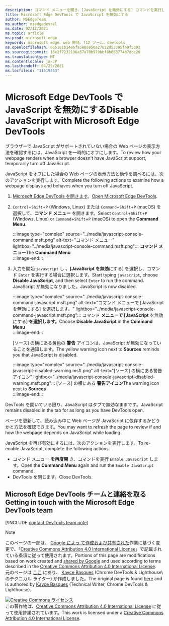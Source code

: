 ```yaml
---
description: コマンド メニューを開き、[JavaScript を無効にする] コマンドを実行します。
title: Microsoft Edge DevTools で JavaScript を無効にする
author: MSEdgeTeam
ms.author: msedgedevrel
ms.date: 02/12/2021
ms.topic: article
ms.prod: microsoft-edge
keywords: microsoft edge、web 開発、f12 ツール、devtools
ms.openlocfilehash: 665181b14e6fa5e86950a27822d52395f49f5b92
ms.sourcegitcommit: 16e2f7232196a57a70b979bbf8b663774b7ddc20
ms.translationtype: MT
ms.contentlocale: ja-JP
ms.lasthandoff: 04/25/2021
ms.locfileid: "11519353"
---
```

<!-- Copyright Kayce Basques 

   Licensed under the Apache License, Version 2.0 (the "License");
   you may not use this file except in compliance with the License.
   You may obtain a copy of the License at

       https://www.apache.org/licenses/LICENSE-2.0

   Unless required by applicable law or agreed to in writing, software
   distributed under the License is distributed on an "AS IS" BASIS,
   WITHOUT WARRANTIES OR CONDITIONS OF ANY KIND, either express or implied.
   See the License for the specific language governing permissions and
   limitations under the License.  -->

# <a name="disable-javascript-with-microsoft-edge-devtools"></a><span data-ttu-id="79be3-104">Microsoft Edge DevTools で JavaScript を無効にする</span><span class="sxs-lookup"><span data-stu-id="79be3-104">Disable JavaScript with Microsoft Edge DevTools</span></span>  

<span data-ttu-id="79be3-105">ブラウザーで JavaScript がサポートされていない場合の Web ページの表示方法を確認するには、JavaScript を一時的にオフにします。</span><span class="sxs-lookup"><span data-stu-id="79be3-105">To review how your webpage renders when a browser doesn't have JavaScript support, temporarily turn off JavaScript.</span></span>

<span data-ttu-id="79be3-106">JavaScript をオフにした場合の Web ページの表示方法と動作を調べるには、次のアクションを実行します。</span><span class="sxs-lookup"><span data-stu-id="79be3-106">Complete the following actions to examine how a webpage displays and behaves when you turn off JavaScript.</span></span>  

1.  <span data-ttu-id="79be3-107">[Microsoft Edge DevTools を開きます][DevToolsOpen]。</span><span class="sxs-lookup"><span data-stu-id="79be3-107">[Open Microsoft Edge DevTools][DevToolsOpen].</span></span>  
1.  <span data-ttu-id="79be3-108">`Control`+`Shift`+`P` \(Windows, Linux\) または `Command`+`Shift`+`P` \(macOS\) を選択して、**コマンド メニュー** を開きます。</span><span class="sxs-lookup"><span data-stu-id="79be3-108">Select `Control`+`Shift`+`P` \(Windows, Linux\) or `Command`+`Shift`+`P` \(macOS\) to open the **Command Menu**.</span></span>  
    
    :::image type="complex" source="../media/javascript-console-command.msft.png" alt-text="コマンド メニュー" lightbox="../media/javascript-console-command.msft.png":::
       <span data-ttu-id="79be3-110">**コマンド メニュー**</span><span class="sxs-lookup"><span data-stu-id="79be3-110">The **Command Menu**</span></span>  
    :::image-end:::  
    
1.  <span data-ttu-id="79be3-111">入力を開始 `javascript` し **、[JavaScript を無効**にする] を選択し、コマンド `Enter` を実行する場合に選択します。</span><span class="sxs-lookup"><span data-stu-id="79be3-111">Start typing `javascript`, choose **Disable JavaScript**, and then select `Enter` to run the command.</span></span>  <span data-ttu-id="79be3-112">JavaScript が無効になりました。</span><span class="sxs-lookup"><span data-stu-id="79be3-112">JavaScript is now disabled.</span></span>  
    
    :::image type="complex" source="../media/javascript-console-command-javascript.msft.png" alt-text="コマンド メニューで [JavaScript を無効にする] を選択します。" lightbox="../media/javascript-console-command-javascript.msft.png":::
       <span data-ttu-id="79be3-114">コマンド **メニューで [JavaScript** を無効にする] **を選択します。**</span><span class="sxs-lookup"><span data-stu-id="79be3-114">Choose **Disable JavaScript** in the **Command Menu**</span></span>  
    :::image-end:::  
    
    <span data-ttu-id="79be3-115">[ソース] の横にある黄色の **警告** アイコンは、JavaScript が無効になっていることを通知します。</span><span class="sxs-lookup"><span data-stu-id="79be3-115">The yellow warning icon next to **Sources** reminds you that JavaScript is disabled.</span></span>  
    
    :::image type="complex" source="../media/javascript-console-javascript-disabled-warning.msft.png" alt-text="[ソース] の横にある警告アイコン" lightbox="../media/javascript-console-javascript-disabled-warning.msft.png":::
       <span data-ttu-id="79be3-117">[ソース] の横にある **警告アイコン**</span><span class="sxs-lookup"><span data-stu-id="79be3-117">The warning icon next to **Sources**</span></span>  
    :::image-end:::  
    
<span data-ttu-id="79be3-118">DevTools を開いている限り、JavaScript はタブで無効なままです。</span><span class="sxs-lookup"><span data-stu-id="79be3-118">JavaScript remains disabled in the tab for as long as you have DevTools open.</span></span>  

<span data-ttu-id="79be3-119">ページを更新して、読み込み中に Web ページが JavaScript に依存するかどうかと方法を確認できます。</span><span class="sxs-lookup"><span data-stu-id="79be3-119">You may want to refresh the page to review if and how the webpage depends on JavaScript while loading.</span></span>  

<span data-ttu-id="79be3-120">JavaScript を再び有効にするには、次のアクションを実行します。</span><span class="sxs-lookup"><span data-stu-id="79be3-120">To re-enable JavaScript, complete the following actions.</span></span>  

*   <span data-ttu-id="79be3-121">コマンド メニュー **を再度開** き、コマンドを実行 `Enable JavaScript` します。</span><span class="sxs-lookup"><span data-stu-id="79be3-121">Open the **Command Menu** again and run the `Enable JavaScript` command.</span></span>  
*   <span data-ttu-id="79be3-122">DevTools を閉じます。</span><span class="sxs-lookup"><span data-stu-id="79be3-122">Close DevTools.</span></span>  

## <a name="getting-in-touch-with-the-microsoft-edge-devtools-team"></a><span data-ttu-id="79be3-123">Microsoft Edge DevTools チームと連絡を取る</span><span class="sxs-lookup"><span data-stu-id="79be3-123">Getting in touch with the Microsoft Edge DevTools team</span></span>  

[!INCLUDE [contact DevTools team note](../includes/contact-devtools-team-note.md)]  

<!-- links -->  

[DevToolsOpen]: ../open/index.md "Microsoft Edge DevTools を開く | Microsoft Docs"  

> [!NOTE]
> <span data-ttu-id="79be3-125">このページの一部は、 [Google によっ て作成および共有された][GoogleSitePolicies]作業に基づく変更で、「[Creative Commons Attribution 4.0 International License][CCA4IL]」で記載されている条項に従って使用されます。</span><span class="sxs-lookup"><span data-stu-id="79be3-125">Portions of this page are modifications based on work created and [shared by Google][GoogleSitePolicies] and used according to terms described in the [Creative Commons Attribution 4.0 International License][CCA4IL].</span></span>  
> <span data-ttu-id="79be3-126">元のページは [ここ](https://developers.google.com/web/tools/chrome-devtools/javascript/disable) にあり、 [Kayce Basques][KayceBasques] \(Chrome DevTools \& Lighthouse\ のテクニカル ライター) が作成しました。</span><span class="sxs-lookup"><span data-stu-id="79be3-126">The original page is found [here](https://developers.google.com/web/tools/chrome-devtools/javascript/disable) and is authored by [Kayce Basques][KayceBasques] \(Technical Writer, Chrome DevTools \& Lighthouse\).</span></span>  

[![Creative Commons ライセンス][CCby4Image]][CCA4IL]  
<span data-ttu-id="79be3-128">この著作物は、[Creative Commons Attribution 4.0 International License][CCA4IL] に従って使用許諾されています。</span><span class="sxs-lookup"><span data-stu-id="79be3-128">This work is licensed under a [Creative Commons Attribution 4.0 International License][CCA4IL].</span></span>  

[CCA4IL]: https://creativecommons.org/licenses/by/4.0  
[CCby4Image]: https://i.creativecommons.org/l/by/4.0/88x31.png  
[GoogleSitePolicies]: https://developers.google.com/terms/site-policies  
[KayceBasques]: https://developers.google.com/web/resources/contributors/kaycebasques  

